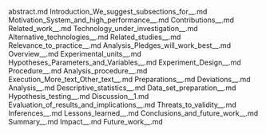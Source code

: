 abstract.md
Introduction_We_suggest_subsections_for__.md
Motivation_System_and_high_performance__.md
Contributions__.md
Related_work__.md
Technology_under_investigation__.md
Alternative_technologies__.md
Related_studies__.md
Relevance_to_practice__.md
Analysis_Pledges_will_work_best__.md
Overview__.md
Experimental_units__.md
Hypotheses_Parameters_and_Variables__.md
Experiment_Design__.md
Procedure__.md
Analysis_procedure__.md
Execution_More_text_Other_text__.md
Preparations__.md
Deviations__.md
Analysis__.md
Descriptive_statistics__.md
Data_set_preparation__.md
Hypothesis_testing__.md
Discussion__1.md
Evaluation_of_results_and_implications__.md
Threats_to_validity__.md
Inferences__.md
Lessons_learned__.md
Conclusions_and_future_work__.md
Summary__.md
Impact__.md
Future_work__.md
